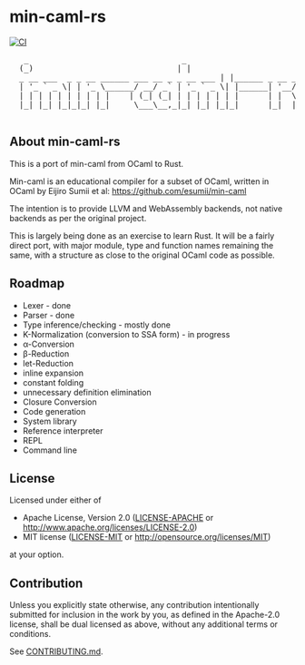 # min-caml-rs

<!---
[![Crates.io](https://img.shields.io/crates/v/min-caml-rs.svg)](https://crates.io/crates/min-caml-rs)
[![Docs.rs](https://docs.rs/min-caml-rs/badge.svg)](https://docs.rs/min-caml-rs)
[![codecov](https://codecov.io/gh/croys/min-caml-rs/branch/main/graph/badge.svg)](https://codecov.io/gh/croys/min-caml-rs)
--->
[![CI](https://github.com/croys/min-caml-rs/workflows/CI/badge.svg)](https://github.com/croys/min-caml-rs/actions)

<pre>
   _                                _
  (_)                              | |
  _ __ ___  _ _ __ ______ ___ __ _ _ __ ___ | |______ _ __ ___
  | '_ ` _ \| | '_ \______/ __/ _` | '_ ` _ \| |______| '__/ __|
  | | | | | | | | | |    | (_| (_| | | | | | | |      | |  \__ \
  |_| |_| |_|_|_| |_|     \___\__,_|_| |_| |_|_|      |_|  |___/

</pre>

## About min-caml-rs

This is a port of min-caml from OCaml to Rust.

Min-caml is an educational compiler for a subset of OCaml, written in OCaml by Eijiro Sumii et al: https://github.com/esumii/min-caml


The intention is to provide LLVM and WebAssembly backends, not native
backends as per the original project.

This is largely being done as an exercise to learn Rust.
It will be a fairly direct port, with major module, type and function names
remaining the same, with a structure as close to the original OCaml code as
possible.

## Roadmap

* Lexer - done
* Parser - done
* Type inference/checking - mostly done
* K-Normalization (conversion to SSA form) - in progress
* α-Conversion
* β-Reduction
* let-Reduction
* inline expansion
* constant folding
* unnecessary definition elimination
* Closure Conversion
* Code generation
* System library
* Reference interpreter
* REPL
* Command line

<!--
## Installation

### Cargo

* Install the rust toolchain in order to have cargo installed by following
  [this](https://www.rust-lang.org/tools/install) guide.
* run `cargo install min-caml-rs`
-->

## License

Licensed under either of

 * Apache License, Version 2.0
   ([LICENSE-APACHE](LICENSE-APACHE) or http://www.apache.org/licenses/LICENSE-2.0)
 * MIT license
   ([LICENSE-MIT](LICENSE-MIT) or http://opensource.org/licenses/MIT)

at your option.

## Contribution

Unless you explicitly state otherwise, any contribution intentionally submitted
for inclusion in the work by you, as defined in the Apache-2.0 license, shall be
dual licensed as above, without any additional terms or conditions.

See [CONTRIBUTING.md](CONTRIBUTING.md).

